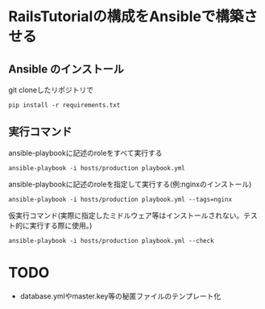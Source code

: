 # RailsTutorialの構成をAnsibleで構築させる

## Ansible のインストール
git cloneしたリポジトリで
```
pip install -r requirements.txt
```


## 実行コマンド

ansible-playbookに記述のroleをすべて実行する
```
ansible-playbook -i hosts/production playbook.yml
```

ansible-playbookに記述のroleを指定して実行する(例:nginxのインストール)
```
ansible-playbook -i hosts/production playbook.yml --tags=nginx
```

仮実行コマンド(実際に指定したミドルウェア等はインストールされない。テスト的に実行する際に使用。)
```
ansible-playbook -i hosts/production playbook.yml --check
```

# TODO

* database.ymlやmaster.key等の秘匿ファイルのテンプレート化